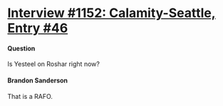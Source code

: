 # [Interview #1152: Calamity-Seattle, Entry #46](https://www.theoryland.com/intvmain.php?i=1152#46)

#### Question

Is Yesteel on Roshar right now?

#### Brandon Sanderson

That is a RAFO.

